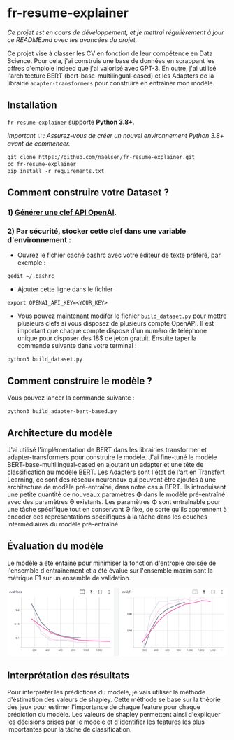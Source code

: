 # fr-resume-explainer

_Ce projet est en cours de développement, et je mettrai régulièrement à jour ce README.md avec les avancées du projet._

Ce projet vise à classer les CV en fonction de leur compétence en Data Science. Pour cela, j'ai construis une base de données en scrappant les offres d'emploie Indeed que j'ai valorisé avec GPT-3. En outre, j'ai utilisé l'architecture BERT (bert-base-multilingual-cased) et les Adapters de la librairie `adapter-transformers` pour construire en entraîner mon modèle.

## Installation

`fr-resume-explainer` supporte **Python 3.8+**.

_Important 💡 : Assurez-vous de créer un nouvel environnement Python 3.8+ avant de commencer._

```
git clone https://github.com/naelsen/fr-resume-explainer.git
cd fr-resume-explainer
pip install -r requirements.txt
```
## Comment construire votre Dataset ?

### 1) [Générer une clef API OpenAI](https://platform.openai.com/account/api-keys).

### 2) Par sécurité, stocker cette clef dans une variable d'environnement :

- Ouvrez le fichier caché bashrc avec votre éditeur de texte préféré, par exemple :

```
gedit ~/.bashrc
```

- Ajouter cette ligne dans le fichier

```
export OPENAI_API_KEY=<YOUR_KEY>
```

- Vous pouvez maintenant modifer le fichier `build_dataset.py` pour mettre plusieurs clefs si vous disposez de plusieurs compte OpenAPI. Il est important que chaque compte dispose d'un numéro de téléphone unique pour disposer des 18$ de jeton gratuit. Ensuite taper la commande suivante dans votre terminal :

```
python3 build_dataset.py
```

## Comment construire le modèle ?

Vous pouvez lancer la commande suivante :
```
python3 build_adapter-bert-based.py 
```

## Architecture du modèle

J'ai utilisé l'implémentation de BERT dans les librairies transformer et adapter-transformers pour construire le modèle. J'ai fine-tuné le modèle BERT-base-multilingual-cased en ajoutant un adapter et une tête de classification au  modèle BERT. Les Adapters sont l'état de l'art en Transfert Learning, ce sont des réseaux neuronaux qui peuvent être ajoutés à une architecture de modèle pré-entraîné, dans notre cas à BERT. Ils introduisent une petite quantité de nouveaux paramètres Φ dans le modèle pré-entraîné avec des paramètres Θ existants. Les paramètres Φ sont entraînable pour une tâche spécifique tout en conservant Θ fixe, de sorte qu'ils apprennent à encoder des représentations spécifiques à la tâche dans les couches intermédiaires du modèle pré-entraîné.

## Évaluation du modèle

Le modèle a été entaîné pour minimiser la fonction d'entropie croisée de l'ensemble d'entraînement et a été évalué sur l'ensemble maximisant la métrique F1 sur un ensemble de validation.

![evaluation](https://github.com/naelsen/fr-resume-explainer/blob/main/tensorBoard.png)

## Interprétation des résultats

Pour interpréter les prédictions du modèle, je vais utiliser la méthode d'éstimation des valeurs de shapley. Cette méthode se base sur la théorie des jeux pour estimer l'importance de chaque feature pour chaque prédiction du modèle. Les valeurs de shapley permettent ainsi d'expliquer les décisions prises par le modèle et d'identifier les features les plus importantes pour la tâche de classification.

